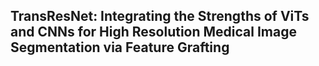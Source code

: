 ## TransResNet: Integrating the Strengths of ViTs and CNNs for High Resolution Medical Image Segmentation via Feature Grafting


